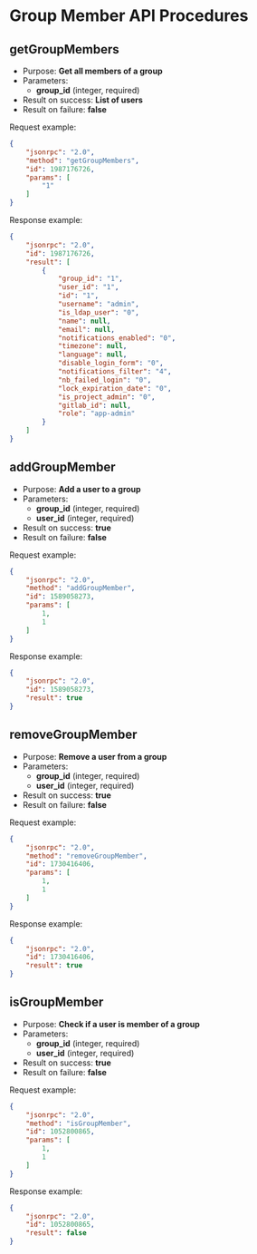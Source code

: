 Group Member API Procedures
===========================

## getGroupMembers

- Purpose: **Get all members of a group**
- Parameters:
    - **group_id** (integer, required)
- Result on success: **List of users**
- Result on failure: **false**

Request example:

```json
{
    "jsonrpc": "2.0",
    "method": "getGroupMembers",
    "id": 1987176726,
    "params": [
        "1"
    ]
}
```

Response example:

```json
{
    "jsonrpc": "2.0",
    "id": 1987176726,
    "result": [
        {
            "group_id": "1",
            "user_id": "1",
            "id": "1",
            "username": "admin",
            "is_ldap_user": "0",
            "name": null,
            "email": null,
            "notifications_enabled": "0",
            "timezone": null,
            "language": null,
            "disable_login_form": "0",
            "notifications_filter": "4",
            "nb_failed_login": "0",
            "lock_expiration_date": "0",
            "is_project_admin": "0",
            "gitlab_id": null,
            "role": "app-admin"
        }
    ]
}
```

## addGroupMember

- Purpose: **Add a user to a group**
- Parameters:
    - **group_id** (integer, required)
    - **user_id** (integer, required)
- Result on success: **true**
- Result on failure: **false**

Request example:

```json
{
    "jsonrpc": "2.0",
    "method": "addGroupMember",
    "id": 1589058273,
    "params": [
        1,
        1
    ]
}
```

Response example:

```json
{
    "jsonrpc": "2.0",
    "id": 1589058273,
    "result": true
}
```

## removeGroupMember

- Purpose: **Remove a user from a group**
- Parameters:
    - **group_id** (integer, required)
    - **user_id** (integer, required)
- Result on success: **true**
- Result on failure: **false**

Request example:

```json
{
    "jsonrpc": "2.0",
    "method": "removeGroupMember",
    "id": 1730416406,
    "params": [
        1,
        1
    ]
}
```

Response example:

```json
{
    "jsonrpc": "2.0",
    "id": 1730416406,
    "result": true
}
```

## isGroupMember

- Purpose: **Check if a user is member of a group**
- Parameters:
    - **group_id** (integer, required)
    - **user_id** (integer, required)
- Result on success: **true**
- Result on failure: **false**

Request example:

```json
{
    "jsonrpc": "2.0",
    "method": "isGroupMember",
    "id": 1052800865,
    "params": [
        1,
        1
    ]
}
```

Response example:

```json
{
    "jsonrpc": "2.0",
    "id": 1052800865,
    "result": false
}
```
